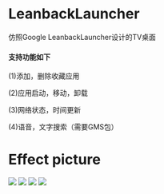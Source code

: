 # LeanbackLauncher
仿照Google LeanbackLauncher设计的TV桌面

#### 支持功能如下
(1)添加，删除收藏应用

(2)应用启动，移动，卸载

(3)网络状态，时间更新

(4)语音，文字搜索（需要GMS包）

# Effect picture
![](https://github.com/MoMoWait/LeanbackLauncher/blob/master/app/screenshots/1501.png)
![](https://github.com/MoMoWait/LeanbackLauncher/blob/master/app/screenshots/1502.png)
![](https://github.com/MoMoWait/LeanbackLauncher/blob/master/app/screenshots/1503.png)
![](https://github.com/MoMoWait/LeanbackLauncher/blob/master/app/screenshots/1504.png)

